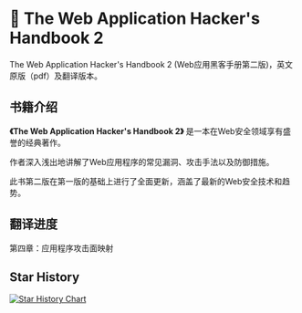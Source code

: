 # :1st_place_medal: The Web Application Hacker's Handbook 2 

The Web Application Hacker's Handbook 2 (Web应用黑客手册第二版)，英文原版（pdf）及翻译版本。

## 书籍介绍

**《The Web Application Hacker's Handbook 2》** 是一本在Web安全领域享有盛誉的经典著作。

作者深入浅出地讲解了Web应用程序的常见漏洞、攻击手法以及防御措施。

此书第二版在第一版的基础上进行了全面更新，涵盖了最新的Web安全技术和趋势。

## 翻译进度

第四章：应用程序攻击面映射

## Star History

[![Star History Chart](https://api.star-history.com/svg?repos=owl234/The-Web-Application-Hacker-s-Handbook-2&type=Date)](https://star-history.com/#owl234/The-Web-Application-Hacker-s-Handbook-2&Date)
